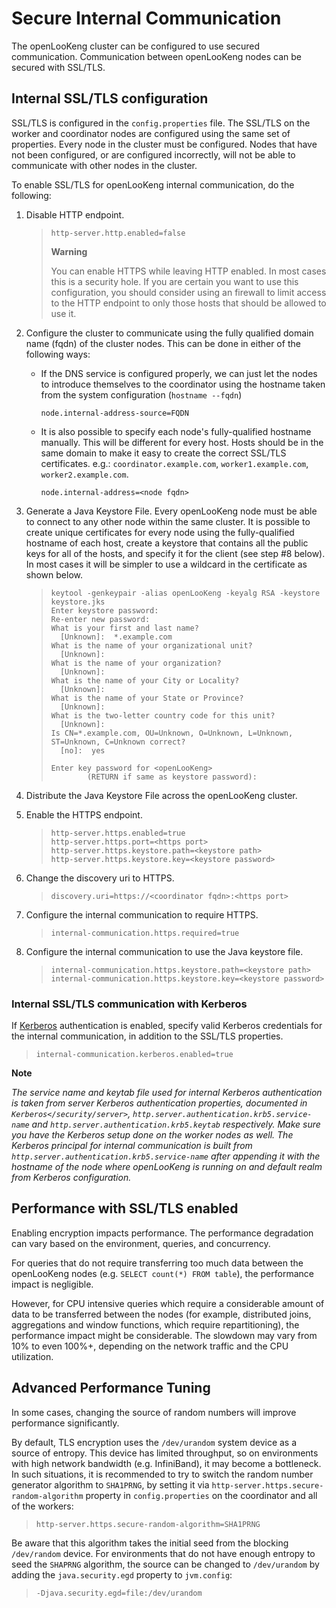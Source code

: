 
Secure Internal Communication
=============================

The openLooKeng cluster can be configured to use secured communication.  Communication between openLooKeng nodes can be secured with SSL/TLS.

Internal SSL/TLS configuration
------------------------------

SSL/TLS is configured in the `config.properties` file. The SSL/TLS on the worker and coordinator nodes are configured using the same set of properties. Every node in the cluster must be configured. Nodes that
have not been configured, or are configured incorrectly, will not be able to communicate with other nodes in the cluster.

To enable SSL/TLS for openLooKeng internal communication, do the following:

1.  Disable HTTP endpoint.

    > ``` properties
    > http-server.http.enabled=false
    > ```
    > 
    > 
    > **Warning**
    > 
    > You can enable HTTPS while leaving HTTP enabled. In most cases
    > this is a security hole. If you are certain you want to use this
    > configuration, you should consider using an firewall to limit
    > access to the HTTP endpoint to only those hosts that should be
    > allowed to use it.
    > 
    
2.  Configure the cluster to communicate using the fully qualified domain name (fqdn) of the cluster nodes. This can be done in either of the following ways:
    
    -   If the DNS service is configured properly, we can just let the nodes to introduce themselves to the coordinator using the hostname taken from the system configuration (`hostname --fqdn`)
    
        ``` properties
        node.internal-address-source=FQDN
        ```
    
    -   It is also possible to specify each node\'s fully-qualified hostname manually. This will be different for every host. Hosts should be in the same domain to make it easy to create the
        correct SSL/TLS certificates. e.g.: `coordinator.example.com`,
        `worker1.example.com`, `worker2.example.com`.
    
        ``` properties
        node.internal-address=<node fqdn>
        ```
    
3.  Generate a Java Keystore File. Every openLooKeng node must be able to connect to any other node within the same cluster. It is possible to create unique certificates for every node using the fully-qualified hostname of each host, create a keystore that contains all the public keys for all of the hosts, and specify it for the client (see step \#8 below). In most cases it will be simpler to use a wildcard in the certificate as shown below.
    
    > ``` shell
    > keytool -genkeypair -alias openLooKeng -keyalg RSA -keystore keystore.jks
    > Enter keystore password:
    > Re-enter new password:
    > What is your first and last name?
    >   [Unknown]:  *.example.com
    > What is the name of your organizational unit?
    >   [Unknown]:
    > What is the name of your organization?
    >   [Unknown]:
    > What is the name of your City or Locality?
    >   [Unknown]:
    > What is the name of your State or Province?
    >   [Unknown]:
    > What is the two-letter country code for this unit?
    >   [Unknown]:
    > Is CN=*.example.com, OU=Unknown, O=Unknown, L=Unknown, ST=Unknown, C=Unknown correct?
    >   [no]:  yes
    >
    > Enter key password for <openLooKeng>
    >         (RETURN if same as keystore password):
    > ```
    
4.  Distribute the Java Keystore File across the openLooKeng cluster.

5.  Enable the HTTPS endpoint.

    > ``` properties
    > http-server.https.enabled=true
    > http-server.https.port=<https port>
    > http-server.https.keystore.path=<keystore path>
    > http-server.https.keystore.key=<keystore password>
    > ```

6.  Change the discovery uri to HTTPS.

    > ``` properties
    > discovery.uri=https://<coordinator fqdn>:<https port>
    > ```

7.  Configure the internal communication to require HTTPS.

    > ``` properties
    > internal-communication.https.required=true
    > ```

8.  Configure the internal communication to use the Java keystore file.

    > ``` properties
    > internal-communication.https.keystore.path=<keystore path>
    > internal-communication.https.keystore.key=<keystore password>
    > ```

### Internal SSL/TLS communication with Kerberos

If [Kerberos](server.md) authentication is enabled, specify valid Kerberos credentials for the internal communication, in addition to the SSL/TLS properties.

> ``` properties
> internal-communication.kerberos.enabled=true
> ```


**Note**

*The service name and keytab file used for internal Kerberos authentication is taken from server Kerberos authentication properties, documented in `Kerberos</security/server>`, `http.server.authentication.krb5.service-name` and `http.server.authentication.krb5.keytab` respectively. Make sure you have the Kerberos setup done on the worker nodes as well. The Kerberos principal for internal communication is built from `http.server.authentication.krb5.service-name` after appending it with the hostname of the node where openLooKeng is running on and default realm from Kerberos configuration.*


Performance with SSL/TLS enabled
--------------------------------

Enabling encryption impacts performance. The performance degradation can vary based on the environment, queries, and concurrency.

For queries that do not require transferring too much data between the openLooKeng nodes (e.g. `SELECT count(*) FROM table`), the performance impact is negligible.

However, for CPU intensive queries which require a considerable amount of data to be transferred between the nodes (for example, distributed joins, aggregations and window functions, which require repartitioning),
the performance impact might be considerable. The slowdown may vary from 10% to even 100%+, depending on the network traffic and the CPU utilization.

Advanced Performance Tuning
---------------------------

In some cases, changing the source of random numbers will improve performance significantly.

By default, TLS encryption uses the `/dev/urandom` system device as a source of entropy. This device has limited throughput, so on environments with high network bandwidth (e.g. InfiniBand), it may become a bottleneck. In such situations, it is recommended to try to switch the random number generator algorithm to `SHA1PRNG`, by setting it via `http-server.https.secure-random-algorithm` property in `config.properties` on the coordinator and all of the workers:

> ``` properties
> http-server.https.secure-random-algorithm=SHA1PRNG
> ```

Be aware that this algorithm takes the initial seed from the blocking `/dev/random` device. For environments that do not have enough entropy to seed the `SHAPRNG` algorithm, the source can be changed to `/dev/urandom` by adding the `java.security.egd` property to `jvm.config`:

> ``` properties
> -Djava.security.egd=file:/dev/urandom
> ```

